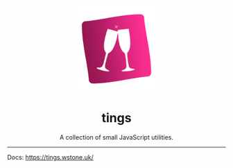 <p align="center">
  <img src="https://raw.githubusercontent.com/will-stone/tings/master/media/logo2.png" alt="tings" width="200" height="200" />
</p>

<h1 align="center">tings</h1>

<p align="center">
  A collection of small JavaScript utilities.
</p>

---

Docs: https://tings.wstone.uk/
